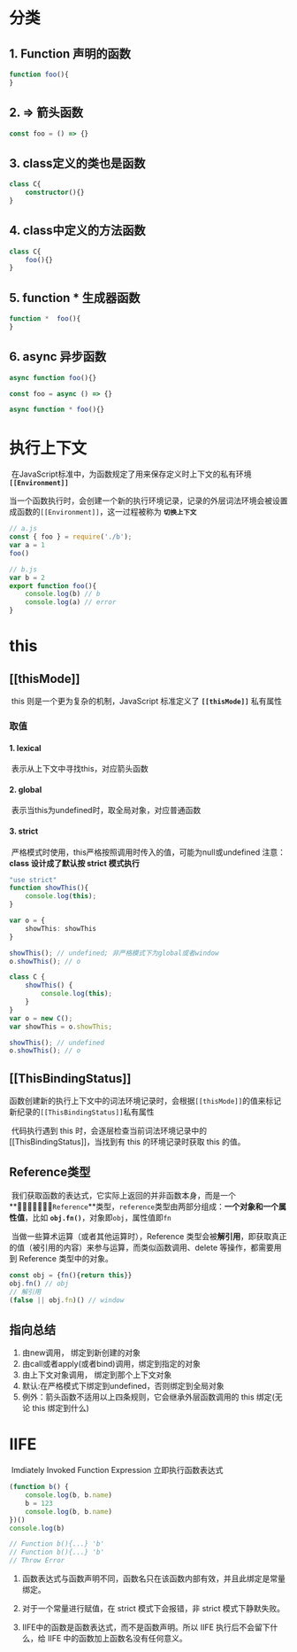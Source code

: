 # 分类

## 1. Function 声明的函数

```typescript
function foo(){
}
```

## 2. => 箭头函数

```typescript
const foo = () => {}
```

## 3. class定义的类也是函数

```typescript
class C{
	constructor(){}
}
```

## 4. class中定义的方法函数

```typescript
class C{
	foo(){}
}
```

## 5. function * 生成器函数

```typescript
function *  foo(){
}
```

## 6. async 异步函数

```typescript
async function foo(){}

const foo = async () => {}

async function * foo(){}
```



# 执行上下文

​		在JavaScript标准中，为函数规定了用来保存定义时上下文的私有环境 **`[[Environment]]`**

​		当一个函数执行时，会创建一个新的执行环境记录，记录的外层词法环境会被设置成函数的`[[Environment]]`，这一过程被称为 **`切换上下文`**

```typescript
// a.js
const { foo } = require('./b');
var a = 1
foo()

// b.js
var b = 2
export function foo(){
	console.log(b) // b
	console.log(a) // error
}
```

# this

## [[thisMode]]

​		this 则是一个更为复杂的机制，JavaScript 标准定义了 **`[[thisMode]]`** 私有属性

### 	取值

#### 		1. lexical

​				表示从上下文中寻找this，对应箭头函数

#### 		2. global

​				表示当this为undefined时，取全局对象，对应普通函数

#### 		3. strict

​				 严格模式时使用，this严格按照调用时传入的值，可能为null或undefined
​				注意：**class 设计成了默认按 strict 模式执行**

```typescript
"use strict"
function showThis(){
    console.log(this);
}

var o = {
    showThis: showThis
}

showThis(); // undefined; 非严格模式下为global或者window
o.showThis(); // o
```

```typescript
class C {
    showThis() {
        console.log(this);
    }
}
var o = new C();
var showThis = o.showThis;

showThis(); // undefined
o.showThis(); // o
```

## [[ThisBindingStatus]]

​		函数创建新的执行上下文中的词法环境记录时，会根据`[[thisMode]]`的值来标记新纪录的`[[ThisBindingStatus]]`私有属性

​		代码执行遇到 this 时，会逐层检查当前词法环境记录中的[[ThisBindingStatus]]，当找到有 this 的环境记录时获取 this 的值。

## Reference类型

​		我们获取函数的表达式，它实际上返回的并非函数本身，而是一个 **`Reference`**类型，`reference`类型由两部分组成：**一个对象和一个属性值**，比如 **`obj.fn()`**，对象即`obj`，属性值即`fn`

​		当做一些算术运算（或者其他运算时），Reference 类型会被**解引用**，即获取真正的值（被引用的内容）来参与运算，而类似函数调用、delete 等操作，都需要用到 Reference 类型中的对象。

```typescript
const obj = {fn(){return this}}
obj.fn() // obj
// 解引用
(false || obj.fn)() // window 
```

## 指向总结

1. 由new调用， 绑定到新创建的对象
2. 由call或者apply(或者bind)调用，绑定到指定的对象
3. 由上下文对象调用， 绑定到那个上下文对象
4. 默认:在严格模式下绑定到undefined，否则绑定到全局对象
5. 例外：箭头函数不适用以上四条规则，它会继承外层函数调用的 this 绑定(无论 this 绑定到什么)



# IIFE

​	Imdiately Invoked Function Expression  立即执行函数表达式

```typescript
(function b() {
    console.log(b, b.name)
    b = 123
    console.log(b, b.name)
})()
console.log(b)

// Function b(){...} 'b'
// Function b(){...} 'b'
// Throw Error
```

1. 函数表达式与函数声明不同，函数名只在该函数内部有效，并且此绑定是常量绑定。

2. 对于一个常量进行赋值，在 strict 模式下会报错，非 strict 模式下静默失败。

3. IIFE中的函数是函数表达式，而不是函数声明。所以 IIFE 执行后不会留下什么，给 IIFE 中的函数加上函数名没有任何意义。